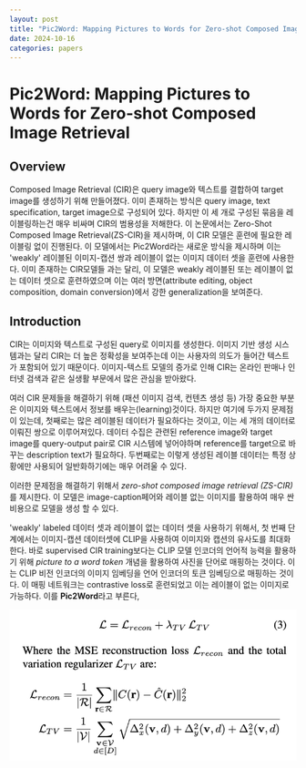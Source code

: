 ```yaml
---
layout: post
title: "Pic2Word: Mapping Pictures to Words for Zero-shot Composed Image Retrieval"
date: 2024-10-16
categories: papers
---
```


# Pic2Word: Mapping Pictures to Words for Zero-shot Composed Image Retrieval
 
## Overview

Composed Image Retrieval (CIR)은 query image와 텍스트를 결합하여 target image를 생성하기 위해 만들어졌다. 이미 존재하는 방식은 query image, text specification, target image으로 구성되어 있다.
하지만 이 세 개로 구성된 묶음을 레이블링하는건 매우 비싸며 CIR의 범용성을 저해한다. 이 논문에서는 Zero-Shot Composed Image Retrieval(ZS-CIR)을 제시하며, 이 CIR 모델은
훈련에 필요한 레이블링 없이 진행된다. 이 모델에서는 Pic2Word라는 새로운 방식을 제시하며 이는 'weakly' 레이블된 이미지-캡션 쌍과 레이블이 없는 이미지 데이터 셋을 훈련에 사용한다.
이미 존재하는 CIR모델들 과는 달리, 이 모델은 weakly 레이블된 또는 레이블이 없는 데이터 셋으로 훈련하였으며 이는 여러 방면(attribute editing, object composition, domain conversion)에서 강한 generalization을 보여준다.


## Introduction
CIR는 이미지와 텍스트로 구성된 query로 이미지를 생성한다. 이미지 기반 생성 시스템과는 달리 CIR는 더 높은 정확성을 보여주는데 이는 사용자의 의도가 들어간 텍스트가 포함되어 있기 때문이다.
이미지-텍스트 모델의 증가로 인해 CIR는 온라인 판매나 인터넷 검색과 같은 실생활 부문에서 많은 관심을 받아왔다.

여러 CIR 문제들을 해결하기 위해 (패션 이미지 검색, 컨텐츠 생성 등) 가장 중요한 부분은 이미지와 텍스트에서 정보를 배우는(learning)것이다. 하지만 여기에 두가지 문제점이 있는데, 첫째로는 많은 레이블된 데이터가 필요하다는 것이고, 이는 세 개의 데이터로 이뤄진 쌍으로 이루어져있다.
데이터 수집은 관련된 reference image와 target image를 query-output pair로 CIR 시스템에 넣어야하며 reference를 target으로 바꾸는 description text가 필요하다. 두번째로는 이렇게 생성된 레이블 데이터는 특정 상황에만 사용되어
일반화하기에는 매우 어려울 수 있다.

이러한 문제점을 해결하기 위해서 *zero-shot composed image retrieval (ZS-CIR)* 를 제시한다. 이 모델은 image-caption페어와 레이블 없는 이미지를 활용하여 매우 싼 비용으로 모델을 생성 할 수 있다.

'weakly' labeled 데이터 셋과 레이블이 없는 데이터 셋을 사용하기 위해서, 첫 번째 단계에서는 이미지-캡션 데이터셋에 CLIP을 사용하여 이미지와 캡션의 유사도를 최대화 한다. 바로 supervised CIR training보다는
CLIP 모델 인코더의 언어적 능력을 활용하기 위해 *picture to a word token* 개념을 활용하여 사진을 단어로 매핑하는 것이다. 이는 CLIP 비전 인코더의 이미지 임베딩을 언어 인코더의 토큰 임베딩으로 매핑하는 것이다.
이 매핑 네트워크는 contrastive loss로 훈련되었고 이는 레이블이 없는 이미지로 가능하다. 이를 **Pic2Word**라고 부른다,

![](/images/Plenoxels/4.png)

